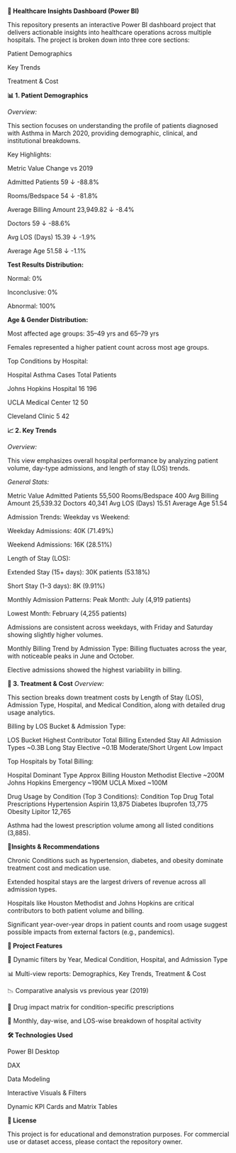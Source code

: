 **🏥 Healthcare Insights Dashboard (Power BI)**

This repository presents an interactive Power BI dashboard project that delivers actionable insights into healthcare operations across multiple hospitals. The project is broken down into three core sections:

Patient Demographics

Key Trends

Treatment & Cost

**📊 1. Patient Demographics**

_Overview:_

This section focuses on understanding the profile of patients diagnosed with Asthma in March 2020, providing demographic, clinical, and institutional breakdowns.

Key Highlights:

Metric	Value	Change vs 2019

Admitted Patients	59	↓ -88.8%

Rooms/Bedspace	54	↓ -81.8%

Average Billing Amount	23,949.82	↓ -8.4%

Doctors	59	↓ -88.6%

Avg LOS (Days)	15.39	↓ -1.9%

Average Age	51.58	↓ -1.1%

**Test Results Distribution:**

Normal: 0%

Inconclusive: 0%

Abnormal: 100%

**Age & Gender Distribution:**

Most affected age groups: 35–49 yrs and 65–79 yrs

Females represented a higher patient count across most age groups.

Top Conditions by Hospital:

Hospital	Asthma Cases	Total Patients

Johns Hopkins Hospital	16	196

UCLA Medical Center	12	50

Cleveland Clinic	5	42

**📈 2. Key Trends**

_Overview:_

This view emphasizes overall hospital performance by analyzing patient volume, day-type admissions, and length of stay (LOS) trends.

*General Stats:*

Metric	Value
Admitted Patients	55,500
Rooms/Bedspace	400
Avg Billing Amount	25,539.32
Doctors	40,341
Avg LOS (Days)	15.51
Average Age	51.54

Admission Trends:
Weekday vs Weekend:

Weekday Admissions: 40K (71.49%)

Weekend Admissions: 16K (28.51%)

Length of Stay (LOS):

Extended Stay (15+ days): 30K patients (53.18%)

Short Stay (1–3 days): 8K (9.91%)

Monthly Admission Patterns:
Peak Month: July (4,919 patients)

Lowest Month: February (4,255 patients)

Admissions are consistent across weekdays, with Friday and Saturday showing slightly higher volumes.

Monthly Billing Trend by Admission Type:
Billing fluctuates across the year, with noticeable peaks in June and October.

Elective admissions showed the highest variability in billing.



**💊 3. Treatment & Cost**
_*Overview:*_

This section breaks down treatment costs by Length of Stay (LOS), Admission Type, Hospital, and Medical Condition, along with detailed drug usage analytics.

Billing by LOS Bucket & Admission Type:

LOS Bucket	Highest Contributor	Total Billing
Extended Stay	All Admission Types	~0.3B
Long Stay	Elective	~0.1B
Moderate/Short	Urgent	Low Impact

Top Hospitals by Total Billing:

Hospital	Dominant Type	Approx Billing
Houston Methodist	Elective	~200M
Johns Hopkins	Emergency	~190M
UCLA	Mixed	~100M

Drug Usage by Condition (Top 3 Conditions):
Condition	Top Drug	Total Prescriptions
Hypertension	Aspirin	13,875
Diabetes	Ibuprofen	13,775
Obesity	Lipitor	12,765

Asthma had the lowest prescription volume among all listed conditions (3,885).




📌**Insights & Recommendations**

Chronic Conditions such as hypertension, diabetes, and obesity dominate treatment cost and medication use.

Extended hospital stays are the largest drivers of revenue across all admission types.

Hospitals like Houston Methodist and Johns Hopkins are critical contributors to both patient volume and billing.

Significant year-over-year drops in patient counts and room usage suggest possible impacts from external factors (e.g., pandemics).




**📂 Project Features**

🔄 Dynamic filters by Year, Medical Condition, Hospital, and Admission Type

📊 Multi-view reports: Demographics, Key Trends, Treatment & Cost

📉 Comparative analysis vs previous year (2019)

💉 Drug impact matrix for condition-specific prescriptions

📅 Monthly, day-wise, and LOS-wise breakdown of hospital activity



**🛠️ Technologies Used**

Power BI Desktop

DAX

Data Modeling

Interactive Visuals & Filters

Dynamic KPI Cards and Matrix Tables


**📎 License**

This project is for educational and demonstration purposes. For commercial use or dataset access, please contact the repository owner.
